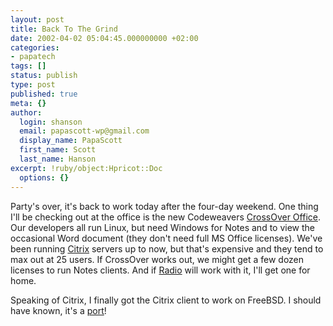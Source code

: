 ```yaml
---
layout: post
title: Back To The Grind
date: 2002-04-02 05:04:45.000000000 +02:00
categories:
- papatech
tags: []
status: publish
type: post
published: true
meta: {}
author:
  login: shanson
  email: papascott-wp@gmail.com
  display_name: PapaScott
  first_name: Scott
  last_name: Hanson
excerpt: !ruby/object:Hpricot::Doc
  options: {}
---
```

<p>Party's over, it's back to work today after the four-day weekend. One thing I'll be checking out at the office is the new Codeweavers <a href="http://www.codeweavers.com/products/office/">CrossOver Office</a>. Our developers all run Linux, but need Windows for Notes and to view the occasional Word document (they don't need full MS Office licenses). We've been running <a href="http://www.citrix.com">Citrix</a> servers up to now, but that's expensive and they tend to max out at 25 users. If CrossOver works out, we might get a few dozen licenses to run Notes clients. And if <a href="http://radio.userland.com">Radio</a> will work with it, I'll get one for home.</p>
<p>Speaking of Citrix, I finally got the Citrix client to work on FreeBSD. I should have known, it's a <a href="http://www.freshports.org/port-description.php3?port=201">port</a>!</p>
